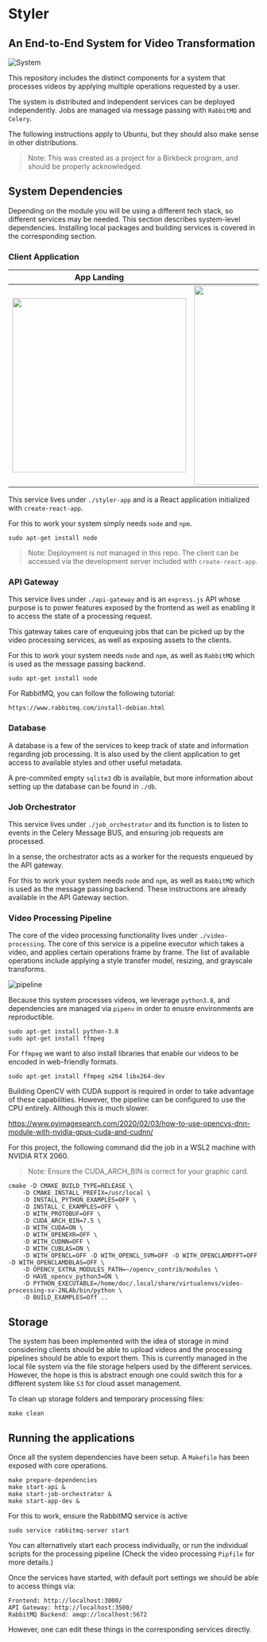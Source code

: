 
# Styler

## An End-to-End System for Video Transformation

![System](https://user-images.githubusercontent.com/10412991/132263531-cfb7bde9-a6bd-4d6f-a738-cd48d321b229.png)


This repository includes the distinct components for a system that processes videos by applying multiple operations requested by a user.

The system is distributed and independent services can be deployed independently. Jobs are managed via message passing with `RabbitMQ` and `Celery`.

The following instructions apply to Ubuntu, but they should also make sense in other distributions.

> Note: This was created as a project for a Birkbeck program, and should be properly acknowledged.

## System Dependencies

Depending on the module you will be using a different tech stack, so different services may be needed.
This section describes system-level dependencies. Installing local packages and building services is covered in the corresponding section.

### Client Application

App Landing            |  Processing Result
:-------------------------:|:-------------------------:
<img src="https://user-images.githubusercontent.com/10412991/132135185-2daaa3eb-de09-4efe-89a6-8a5739a5dd5c.JPG" width="350">  |  <img src="https://user-images.githubusercontent.com/10412991/132263600-5cbeec32-74b8-4d84-a1bd-e8a39840b6fe.JPG" width="400">


This service lives under `./styler-app` and is a React application initialized with `create-react-app`.

For this to work your system simply needs `node` and `npm`. 

```
sudo apt-get install node
```

> Note: Deployment is not managed in this repo. The client can be accessed via the development server included with `create-react-app`.


### API Gateway

This service lives under `./api-gateway` and is an `express.js` API whose purpose is to power features exposed by the frontend as well as enabling it to access the state of a processing request.

This gateway takes care of enqueuing jobs that can be picked up by the video processing services, as well as exposing assets to the clients.

For this to work your system needs `node` and `npm`, as well as `RabbitMQ` which is used as the message passing backend. 

```
sudo apt-get install node
```

For RabbitMQ, you can follow the following tutorial:

```
https://www.rabbitmq.com/install-debian.html
```

### Database

A database is a few of the services to keep track of state and information regarding job processing. It is also used by the client application to get access to available styles and other useful metadata.

A pre-commited empty `sqlite3` db is available, but more information about setting up the database can be found in `./db`.

### Job Orchestrator

This service lives under `./job_orchestrator` and its function is to listen to events in the Celery Message BUS, and ensuring job requests are processed.

In a sense, the orchestrator acts as a worker for the requests enqueued by the API gateway.

For this to work your system needs `node` and `npm`, as well as `RabbitMQ` which is used as the message passing backend. These instructions are already available in the API Gateway section.


### Video Processing Pipeline

The core of the video processing functionality lives under `./video-processing`. The core of this service is a pipeline executor which takes a video, and applies certain operations frame by frame. The list of available operations include applying a style transfer model, resizing, and grayscale transforms.

![pipeline](https://user-images.githubusercontent.com/10412991/132263561-f178d59c-0bc3-4ee8-98af-98c3de89170a.png)

Because this system processes videos, we leverage `python3.8`, and dependencies are managed via `pipenv` in order to enusre environments are reproductible.

```
sudo apt-get install python-3.8
sudo apt-get install ffmpeg
```

For `ffmpeg` we want to also install libraries that enable our videos to be encoded in web-friendly formats.

```
sudo apt-get install ffmpeg x264 libx264-dev
```

Building OpenCV with CUDA support is required in order to take advantage of these capabilities. However, the pipeline can be configured to use the CPU entirely. Although this is much slower.

https://www.pyimagesearch.com/2020/02/03/how-to-use-opencvs-dnn-module-with-nvidia-gpus-cuda-and-cudnn/

For this project, the following command did the job in a WSL2 machine with NVIDIA RTX 2060.

> Note: Ensure the CUDA_ARCH_BIN is correct for your graphic card.

```
cmake -D CMAKE_BUILD_TYPE=RELEASE \
    -D CMAKE_INSTALL_PREFIX=/usr/local \
    -D INSTALL_PYTHON_EXAMPLES=OFF \
    -D INSTALL_C_EXAMPLES=OFF \
    -D WITH_PROTOBUF=OFF \
    -D CUDA_ARCH_BIN=7.5 \
    -D WITH_CUDA=ON \
    -D WITH_OPENEXR=OFF \
    -D WITH_CUDNN=OFF \
    -D WITH_CUBLAS=ON \
    -D WITH_OPENCL=OFF -D WITH_OPENCL_SVM=OFF -D WITH_OPENCLAMDFFT=OFF -D WITH_OPENCLAMDBLAS=OFF \
    -D OPENCV_EXTRA_MODULES_PATH=~/opencv_contrib/modules \
    -D HAVE_opencv_python3=ON \
    -D PYTHON_EXECUTABLE=/home/doc/.local/share/virtualenvs/video-processing-sv-2NLAb/bin/python \
    -D BUILD_EXAMPLES=Off ..
```

## Storage

The system has been implemented with the idea of storage in mind considering clients should be able to upload videos and the processing pipelines should be able to export them. This is currently managed in the local file system via the file storage helpers used by the different services. However, the hope is this is abstract enough one could switch this for a different system like `S3` for cloud asset management.

To clean up storage folders and temporary processing files:
```
make clean
```

## Running the applications

Once all the system dependencies have been setup. A `Makefile` has been exposed with core operations.

```
make prepare-dependencies
make start-api &
make start-job-orchestrator &
make start-app-dev &
```

For this to work, ensure the RabbitMQ service is active

```
sudo service rabbitmq-server start
```

You can alternatively start each process individually, or run the individual scripts for the processing pipeline (Check the video processing `Pipfile` for more details.)


Once the services have started, with default port settings we should be able to access things via:
```
Frontend: http://localhost:3000/
API Gateway: http://localhost:3500/
RabbitMQ Backend: amqp://localhost:5672
```

However, one can edit these things in the corresponding services directly.

